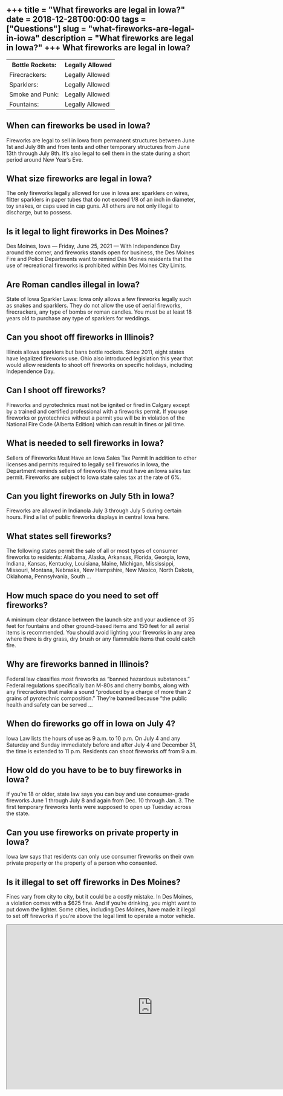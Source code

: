 +++
title = "What fireworks are legal in Iowa?"
date = 2018-12-28T00:00:00
tags = ["Questions"]
slug = "what-fireworks-are-legal-in-iowa"
description = "What fireworks are legal in Iowa?"
+++
What fireworks are legal in Iowa?
---------------------------------

<table><tr><th>Bottle Rockets:</th><th>Legally Allowed</th></tr><tr><td>Firecrackers:</td><td>Legally Allowed</td></tr><tr><td>Sparklers:</td><td>Legally Allowed</td></tr><tr><td>Smoke and Punk:</td><td>Legally Allowed</td></tr><tr><td>Fountains:</td><td>Legally Allowed</td></tr></table>

When can fireworks be used in Iowa?
-----------------------------------

Fireworks are legal to sell in Iowa from permanent structures between June 1st and July 8th and from tents and other temporary structures from June 13th through July 8th. It’s also legal to sell them in the state during a short period around New Year’s Eve.

What size fireworks are legal in Iowa?
--------------------------------------

The only fireworks legally allowed for use in Iowa are: sparklers on wires, flitter sparklers in paper tubes that do not exceed 1/8 of an inch in diameter, toy snakes, or caps used in cap guns. All others are not only illegal to discharge, but to possess.

Is it legal to light fireworks in Des Moines?
---------------------------------------------

Des Moines, Iowa — Friday, June 25, 2021 — With Independence Day around the corner, and fireworks stands open for business, the Des Moines Fire and Police Departments want to remind Des Moines residents that the use of recreational fireworks is prohibited within Des Moines City Limits.

Are Roman candles illegal in Iowa?
----------------------------------

State of Iowa Sparkler Laws: Iowa only allows a few fireworks legally such as snakes and sparklers. They do not allow the use of aerial fireworks, firecrackers, any type of bombs or roman candles. You must be at least 18 years old to purchase any type of sparklers for weddings.

Can you shoot off fireworks in Illinois?
----------------------------------------

Illinois allows sparklers but bans bottle rockets. Since 2011, eight states have legalized fireworks use. Ohio also introduced legislation this year that would allow residents to shoot off fireworks on specific holidays, including Independence Day.

Can I shoot off fireworks?
--------------------------

Fireworks and pyrotechnics must not be ignited or fired in Calgary except by a trained and certified professional with a fireworks permit. If you use fireworks or pyrotechnics without a permit you will be in violation of the National Fire Code (Alberta Edition) which can result in fines or jail time.

What is needed to sell fireworks in Iowa?
-----------------------------------------

Sellers of Fireworks Must Have an Iowa Sales Tax Permit In addition to other licenses and permits required to legally sell fireworks in Iowa, the Department reminds sellers of fireworks they must have an Iowa sales tax permit. Fireworks are subject to Iowa state sales tax at the rate of 6%.

Can you light fireworks on July 5th in Iowa?
--------------------------------------------

Fireworks are allowed in Indianola July 3 through July 5 during certain hours. Find a list of public fireworks displays in central Iowa here.

What states sell fireworks?
---------------------------

The following states permit the sale of all or most types of consumer fireworks to residents: Alabama, Alaska, Arkansas, Florida, Georgia, Iowa, Indiana, Kansas, Kentucky, Louisiana, Maine, Michigan, Mississippi, Missouri, Montana, Nebraska, New Hampshire, New Mexico, North Dakota, Oklahoma, Pennsylvania, South …

How much space do you need to set off fireworks?
------------------------------------------------

A minimum clear distance between the launch site and your audience of 35 feet for fountains and other ground-based items and 150 feet for all aerial items is recommended. You should avoid lighting your fireworks in any area where there is dry grass, dry brush or any flammable items that could catch fire.

Why are fireworks banned in Illinois?
-------------------------------------

Federal law classifies most fireworks as “banned hazardous substances.” Federal regulations specifically ban M-80s and cherry bombs, along with any firecrackers that make a sound “produced by a charge of more than 2 grains of pyrotechnic composition.” They’re banned because “the public health and safety can be served …

When do fireworks go off in Iowa on July 4?
-------------------------------------------

Iowa Law lists the hours of use as 9 a.m. to 10 p.m. On July 4 and any Saturday and Sunday immediately before and after July 4 and December 31, the time is extended to 11 p.m. Residents can shoot fireworks off from 9 a.m.

How old do you have to be to buy fireworks in Iowa?
---------------------------------------------------

If you’re 18 or older, state law says you can buy and use consumer-grade fireworks June 1 through July 8 and again from Dec. 10 through Jan. 3. The first temporary fireworks tents were supposed to open up Tuesday across the state.

Can you use fireworks on private property in Iowa?
--------------------------------------------------

Iowa law says that residents can only use consumer fireworks on their own private property or the property of a person who consented.

Is it illegal to set off fireworks in Des Moines?
-------------------------------------------------

Fines vary from city to city, but it could be a costly mistake. In Des Moines, a violation comes with a $625 fine. And if you’re drinking, you might want to put down the lighter. Some cities, including Des Moines, have made it illegal to set off fireworks if you’re above the legal limit to operate a motor vehicle.

<iframe allow="accelerometer; autoplay; clipboard-write; encrypted-media; gyroscope; picture-in-picture" allowfullscreen="" class="__youtube_prefs__  epyt-is-override  no-lazyload" data-no-lazy="1" data-origheight="433" data-origwidth="770" data-skipgform_ajax_framebjll="" height="433" id="_ytid_41384" loading="lazy" src="https://www.youtube.com/embed/Okh93Nmv2to?enablejsapi=1&autoplay=0&cc_load_policy=0&cc_lang_pref=&iv_load_policy=1&loop=0&modestbranding=0&rel=1&fs=1&playsinline=0&autohide=2&theme=dark&color=red&controls=1&" title="YouTube player" width="770"></iframe>